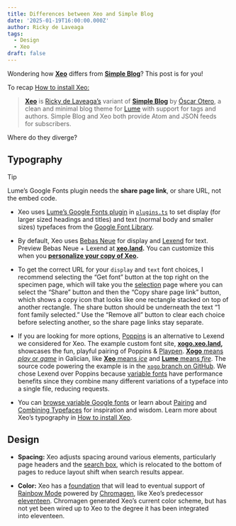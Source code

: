 ```yaml
---
title: Differences between Xeo and Simple Blog
date: '2025-01-19T16:00:00.000Z'
author: Ricky de Laveaga
tags:
  - Design
  - Xeo
draft: false
---
```


Wondering how [**Xeo**](https://github.com/famebot/xeo) differs from
[**Simple Blog**](https://lume.land/theme/simple-blog/)? This post is
for&nbsp;you!

<!--more-->

To recap [How to install Xeo:](/instructions/)

> [**Xeo**](https://github.com/famebot/xeo) is
> [Ricky de Laveaga’s](https://rdela.com/) variant of
> [**Simple Blog**](https://lume.land/theme/simple-blog/) by
> [Óscar Otero](https://oscarotero.com/), a clean and minimal blog theme for
> [Lume](https://lume.land/) with support for tags and authors. Simple Blog and
> Xeo both provide Atom and JSON feeds for&nbsp;subscribers.

Where do they diverge?

## Typography

> [!tip]
>
> Lume’s Google Fonts plugin needs the **share page link**, or share URL, not
> the embed&nbsp;code.

- Xeo uses [Lume’s Google Fonts plugin](https://lume.land/plugins/google_fonts/)
  in [`plugins.ts`](https://github.com/famebot/xeo/blob/trunk/plugins.ts) to set
  display (for larger sized headings and titles) and text (normal body and
  smaller sizes) typefaces from the
  [Google Font&nbsp;Library](https://fonts.google.com/).

- By default, Xeo uses
  [Bebas Neue](https://fonts.google.com/specimen/Bebas+Neue) for display and
  [Lexend](https://fonts.google.com/specimen/Lexend) for text. Preview Bebas
  Neue + Lexend at **[xeo.land](https://xeo.land/).** You can customize this
  when you **[personalize your copy of&nbsp;Xeo](/instructions/#typography).**

- To get the correct URL for your `display` and `text` font choices, I recommend
  selecting the “Get font” button at the top right on the specimen page, which
  will take you the [selection](https://fonts.google.com/selection) page where
  you can select the “Share” button and then the “Copy share page link” button,
  which shows a copy icon that looks like one rectangle stacked on top of
  another rectangle. The share button should be underneath the text “1 font
  family selected.” Use the “Remove all” button to clear each choice before
  selecting another, so the share page links stay&nbsp;separate.

- If you are looking for more options,
  [Poppins](https://fonts.google.com/specimen/Poppins) is an alternative to
  Lexend we considered for Xeo. The example custom font site,
  **[xogo.xeo.land](https://xogo.xeo.land/),** showcases the fun, playful
  pairing of Poppins &
  [Playpen](https://fonts.google.com/specimen/Playpen+Sans).
  [**Xogo** means _play_ or _game_](https://translate.google.com/?sl=gl&tl=en&text=Xogo&op=translate)
  in Galician, like
  [**Xeo** means _ice_](https://translate.google.com/?sl=gl&tl=en&text=Xeo&op=translate)
  and
  [**Lume** means _fire_](https://translate.google.com/?sl=gl&tl=en&text=Lume&op=translate).
  The source code powering the example is in the
  [`xogo` branch on&nbsp;GitHub](https://github.com/famebot/xeo/blob/xogo/_config.ts#L6-L13).
  We chose Lexend over Poppins because
  [variable fonts](https://developer.mozilla.org/en-US/docs/Web/CSS/CSS_fonts/Variable_fonts_guide)
  have performance benefits since they combine many different variations of a
  typeface into a single file, reducing requests.

- You can [browse variable Google fonts](https://fonts.google.com/variablefonts)
  or learn about
  [Pairing](https://fonts.google.com/knowledge/choosing_type/pairing_typefaces)
  and
  [Combining Typefaces](https://blog.typekit.com/2016/04/29/combining-typefaces-free-guide-to-great-typography/)
  for inspiration and wisdom. Learn more about Xeo’s typography in
  [How to install&nbsp;Xeo](/instructions/#typography).

## Design

- **Spacing:** Xeo adjusts spacing around various elements, particularly page
  headers and the [search box](/archive/), which is relocated to the bottom of
  pages to reduce layout shift when search results&nbsp;appear.

- **Color:** Xeo has a
  [foundation](https://github.com/famebot/xeo/blob/trunk/styles.css) that will
  lead to eventual support of
  [Rainbow Mode](https://eleventeen.blog/about/#rainbow-mode) powered by
  [Chromagen](https://chromagen.io/), like Xeo’s predecessor
  [eleventeen](https://eleventeen.blog/about/). Chromagen generated Xeo’s
  current color scheme, but has not yet been wired up to Xeo to the degree it
  has been integrated into&nbsp;eleventeen.
